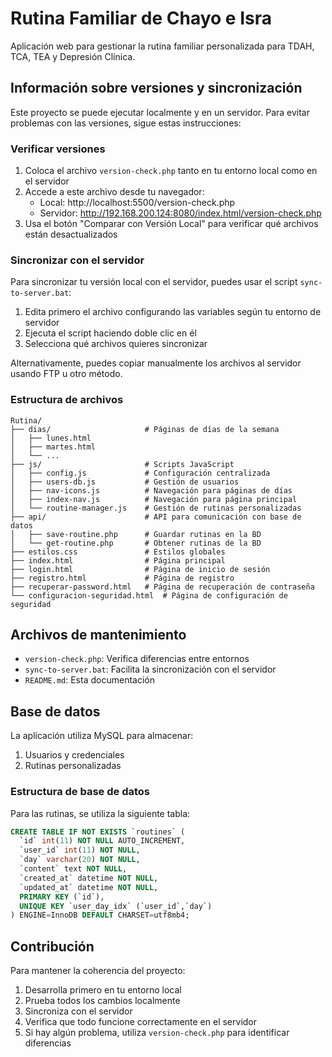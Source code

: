# Rutina Familiar de Chayo e Isra

Aplicación web para gestionar la rutina familiar personalizada para TDAH, TCA, TEA y Depresión Clínica.

## Información sobre versiones y sincronización

Este proyecto se puede ejecutar localmente y en un servidor. Para evitar problemas con las versiones, sigue estas instrucciones:

### Verificar versiones

1. Coloca el archivo `version-check.php` tanto en tu entorno local como en el servidor
2. Accede a este archivo desde tu navegador:
   - Local: http://localhost:5500/version-check.php
   - Servidor: http://192.168.200.124:8080/index.html/version-check.php
3. Usa el botón "Comparar con Versión Local" para verificar qué archivos están desactualizados

### Sincronizar con el servidor

Para sincronizar tu versión local con el servidor, puedes usar el script `sync-to-server.bat`:

1. Edita primero el archivo configurando las variables según tu entorno de servidor
2. Ejecuta el script haciendo doble clic en él
3. Selecciona qué archivos quieres sincronizar

Alternativamente, puedes copiar manualmente los archivos al servidor usando FTP u otro método.

### Estructura de archivos

```
Rutina/
├── dias/                     # Páginas de días de la semana
│   ├── lunes.html
│   ├── martes.html 
│   └── ...
├── js/                       # Scripts JavaScript
│   ├── config.js             # Configuración centralizada
│   ├── users-db.js           # Gestión de usuarios
│   ├── nav-icons.js          # Navegación para páginas de días
│   ├── index-nav.js          # Navegación para página principal
│   └── routine-manager.js    # Gestión de rutinas personalizadas
├── api/                      # API para comunicación con base de datos
│   ├── save-routine.php      # Guardar rutinas en la BD
│   └── get-routine.php       # Obtener rutinas de la BD
├── estilos.css               # Estilos globales
├── index.html                # Página principal
├── login.html                # Página de inicio de sesión
├── registro.html             # Página de registro
├── recuperar-password.html   # Página de recuperación de contraseña
└── configuracion-seguridad.html  # Página de configuración de seguridad
```

## Archivos de mantenimiento

- `version-check.php`: Verifica diferencias entre entornos
- `sync-to-server.bat`: Facilita la sincronización con el servidor
- `README.md`: Esta documentación

## Base de datos

La aplicación utiliza MySQL para almacenar:
1. Usuarios y credenciales
2. Rutinas personalizadas

### Estructura de base de datos

Para las rutinas, se utiliza la siguiente tabla:

```sql
CREATE TABLE IF NOT EXISTS `routines` (
  `id` int(11) NOT NULL AUTO_INCREMENT,
  `user_id` int(11) NOT NULL,
  `day` varchar(20) NOT NULL,
  `content` text NOT NULL,
  `created_at` datetime NOT NULL,
  `updated_at` datetime NOT NULL,
  PRIMARY KEY (`id`),
  UNIQUE KEY `user_day_idx` (`user_id`,`day`)
) ENGINE=InnoDB DEFAULT CHARSET=utf8mb4;
```

## Contribución

Para mantener la coherencia del proyecto:

1. Desarrolla primero en tu entorno local
2. Prueba todos los cambios localmente
3. Sincroniza con el servidor
4. Verifica que todo funcione correctamente en el servidor
5. Si hay algún problema, utiliza `version-check.php` para identificar diferencias
